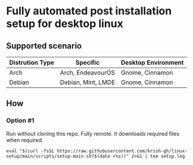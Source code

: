 # Fully automated post installation setup for desktop linux

## Supported scenario

| Distrution Type | Specific           | Desktop Environment |
| --------------- | ------------------ | ------------------- |
| Arch            | Arch, EndeavourOS  | Gnome, Cinnamon     |
| Debian          | Debian, Mint, LMDE | Gnome, Cinnamon     |

## How

### Option #1
Run without cloning this repo. Fully remote. It downloads required files when required.

`
eval "$(curl -fsSL https://raw.githubusercontent.com/krish-gh/linux-setup/main/scripts/setup-main.sh?$(date +%s))" 2>&1 | tee setup.log
`
